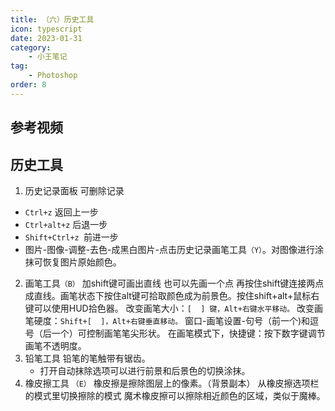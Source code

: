 ```yaml
---
title: （六）历史工具
icon: typescript
date: 2023-01-31
category:
    - 小王笔记
tag: 
    - Photoshop
order: 8
---
```


## 参考视频


## 历史工具
1. 历史记录面板 可删除记录
- `Ctrl+z` 返回上一步
- `Ctrl+alt+z` 后退一步
- `Shift+Ctrl+z `前进一步
- 图片-图像-调整-去色-成黑白图片-点击历史记录画笔工具`（Y）`。对图像进行涂抹可恢复图片原始颜色。
2. 画笔工具`（B）`
加shift键可画出直线 也可以先画一个点 再按住shift键连接两点成直线。画笔状态下按住alt键可拾取颜色成为前景色。按住shift+alt+鼠标右键可以使用HUD拾色器。
改变画笔大小：`[  ] 键，Alt+右键水平移动。`
改变画笔硬度：`Shift+[  ]，Alt+右键垂直移动。`
窗口-画笔设置-句号（前一个)和逗号（后一个）可控制画笔笔尖形状。
在画笔模式下，快捷键：按下数字键调节画笔不透明度。
3. 铅笔工具 
铅笔的笔触带有锯齿。
   - 打开自动抹除选项可以进行前景和后景色的切换涂抹。
4. 橡皮擦工具 `（E）`
橡皮擦是擦除图层上的像素。（背景副本）
从橡皮擦选项栏的模式里切换擦除的模式
魔术橡皮擦可以擦除相近颜色的区域，类似于魔棒。
